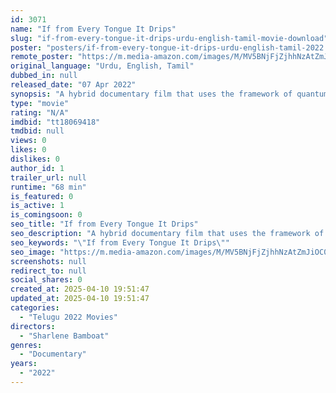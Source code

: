 ```yaml
---
id: 3071
name: "If from Every Tongue It Drips"
slug: "if-from-every-tongue-it-drips-urdu-english-tamil-movie-download"
poster: "posters/if-from-every-tongue-it-drips-urdu-english-tamil-2022.jpg"
remote_poster: "https://m.media-amazon.com/images/M/MV5BNjFjZjhhNzAtZmJiOC00NDM3LTgxNjgtZTMwMzY5ZWIyODgzXkEyXkFqcGc@._V1_SX300.jpg"
original_language: "Urdu, English, Tamil"
dubbed_in: null
released_date: "07 Apr 2022"
synopsis: "A hybrid documentary film that uses the framework of quantum physics to explore the ways that personal relationships and political movements at once transcend and challenge time, space, identity, and location. The film follows the..."
type: "movie"
rating: "N/A"
imdbid: "tt18069418"
tmdbid: null
views: 0
likes: 0
dislikes: 0
author_id: 1
trailer_url: null
runtime: "68 min"
is_featured: 0
is_active: 1
is_comingsoon: 0
seo_title: "If from Every Tongue It Drips"
seo_description: "A hybrid documentary film that uses the framework of quantum physics to explore the ways that personal relationships and political movements at once transcend and challenge time, space, identity, and location. The film follows the..."
seo_keywords: "\"If from Every Tongue It Drips\""
seo_image: "https://m.media-amazon.com/images/M/MV5BNjFjZjhhNzAtZmJiOC00NDM3LTgxNjgtZTMwMzY5ZWIyODgzXkEyXkFqcGc@._V1_SX300.jpg"
screenshots: null
redirect_to: null
social_shares: 0
created_at: 2025-04-10 19:51:47
updated_at: 2025-04-10 19:51:47
categories:
  - "Telugu 2022 Movies"
directors:
  - "Sharlene Bamboat"
genres:
  - "Documentary"
years:
  - "2022"
---
```

